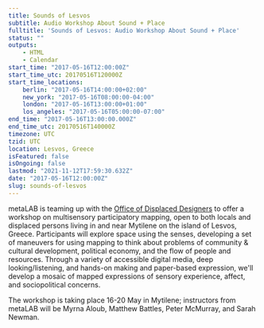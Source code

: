 ```yaml
---
title: Sounds of Lesvos
subtitle: Audio Workshop About Sound + Place
fulltitle: 'Sounds of Lesvos: Audio Workshop About Sound + Place'
status: ""
outputs:
    - HTML
    - Calendar
start_time: "2017-05-16T12:00:00Z"
start_time_utc: 20170516T120000Z
start_time_locations:
    berlin: "2017-05-16T14:00:00+02:00"
    new_york: "2017-05-16T08:00:00-04:00"
    london: "2017-05-16T13:00:00+01:00"
    los_angeles: "2017-05-16T05:00:00-07:00"
end_time: "2017-05-16T13:00:00.000Z"
end_time_utc: 20170516T140000Z
timezone: UTC
tzid: UTC
location: Lesvos, Greece
isFeatured: false
isOngoing: false
lastmod: "2021-11-12T17:59:30.632Z"
date: "2017-05-16T12:00:00Z"
slug: sounds-of-lesvos
---
```

metaLAB is teaming up with the <a href="http://www.displaceddesigners.org/">Office of Displaced Designers</a> to offer a workshop on multisensory participatory mapping, open to both locals and displaced persons living in and near Mytilene on the island of Lesvos, Greece. Participants will explore space using the senses, developing a set of maneuvers for using mapping to think about problems of community & cultural development, political economy, and the flow of people and resources. Through a variety of accessible digital media, deep looking/listening, and hands-on making and paper-based expression, we'll develop a mosaic of mapped expressions of sensory experience, affect, and sociopolitical concerns.

The workshop is taking place 16-20 May in Mytilene; instructors from metaLAB will be Myrna Aloub, Matthew Battles, Peter McMurray, and Sarah Newman.